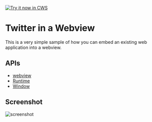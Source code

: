 <a target="_blank" href="https://chrome.google.com/webstore/detail/cdoaecjofcnmeohdpfbnbaloohinpgpn">![Try it now in CWS](https://raw.github.com/GoogleChrome/chrome-app-samples/master/tryitnowbutton.png "Click here to install this sample from the Chrome Web Store")</a>


# Twitter in a Webview

This is a very simple sample of how you can embed an existing web application into a webview.

## APIs

* [webview](http://developer.chrome.com/apps/webview_tag.html)
* [Runtime](http://developer.chrome.com/apps/app.runtime.html)
* [Window](http://developer.chrome.com/apps/app.window.html)

     
## Screenshot
![screenshot](https://raw.github.com/GoogleChrome/chrome-app-samples/master/twitter-webview-client/assets/screenshot_1280_800.png)

